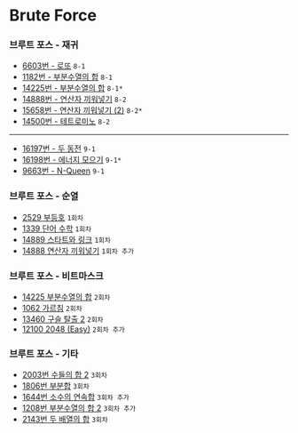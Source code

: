 # Brute Force

### 브루트 포스 - 재귀
- [6603번 - 로또](https://www.acmicpc.net/problem/6603) `8-1`
- [1182번 - 부분수열의 합](https://www.acmicpc.net/problem/1182) `8-1`
- [14225번 - 부분수열의 합](https://www.acmicpc.net/problem/14225) `8-1*`
- [14888번 - 연산자 끼워넣기](https://www.acmicpc.net/problem/14888) `8-2`
- [15658번 - 연산자 끼워넣기 (2)](https://www.acmicpc.net/problem/15658) `8-2*`
- [14500번 - 테트로미노](https://www.acmicpc.net/problem/14500) `8-2`
---
- [16197번 - 두 동전](https://www.acmicpc.net/problem/16197) `9-1`
- [16198번 - 에너지 모으기](https://www.acmicpc.net/problem/16198) `9-1*`
- [9663번 - N-Queen](https://www.acmicpc.net/problem/9663) `9-1`

### 브루트 포스 - 순열
- [2529 부등호](https://www.acmicpc.net/problem/2529) `1회차`
- [1339 단어 수학](https://www.acmicpc.net/problem/1339) `1회차`
- [14889 스타트와 링크](https://www.acmicpc.net/problem/14889) `1회차`
- [14888 연산자 끼워넣기](https://www.acmicpc.net/problem/14888) `1회차 추가`

### 브루트 포스 - 비트마스크
- [14225 부분수열의 합](https://www.acmicpc.net/problem/14225) `2회차`
- [1062 가르침](https://www.acmicpc.net/problem/1062) `2회차`
- [13460 구슬 탈출 2](https://www.acmicpc.net/problem/13460) `2회차`
- [12100 2048 (Easy)](https://www.acmicpc.net/problem/12100) `2회차 추가`

### 브루트 포스 - 기타
- [2003번 수들의 합 2](https://www.acmicpc.net/problem/2003) `3회차`
- [1806번 부분합](https://www.acmicpc.net/problem/1806) `3회차`
- [1644번 소수의 연속합](https://www.acmicpc.net/problem/1644) `3회차 추가`
- [1208번 부분수열의 합 2](https://www.acmicpc.net/problem/1208) `3회차 추가`
- [2143번 두 배열의 합](https://www.acmicpc.net/problem/2143) `3회차`